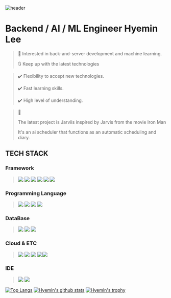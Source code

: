 ![header](https://capsule-render.vercel.app/api?type=wave&color=d7a45d&height=160&section=header&text=Hi!%20I'm%20Hyemin&fontAlign=50&fontAlignY=70&fontSize=90&fontColor=000000)

# Backend / AI / ML Engineer Hyemin Lee 
> 🥰 Interested in back-and-server development and machine learning.
> 
> 🔃 Keep up with the latest technologies


> ✔️ Flexibility to accept new technologies.
> 
> ✔️ Fast learning skills.
> 
> ✔️ High level of understanding.

>  📝
>  
>  The latest project is Jarviis inspired by Jarvis from the movie Iron Man
>  
>  It's an ai scheduler that functions as an automatic scheduling and diary.



<h2> TECH STACK </h2>

### Framework
> <img src="https://img.shields.io/badge/Django-092E20?style=flat&logo=Django&logflatoColor=orange"/> <img src="https://img.shields.io/badge/flask-000000?style=&logo=flask&logoColor=white"> <img src="https://img.shields.io/badge/springboot-6DB33F?style=flat&logo=springboot&logoColor=white">  <img src="https://img.shields.io/badge/react-61DAFB?style=flat&logo=react&logoColor=black"> <img src="https://img.shields.io/badge/reduxsaga-ffffff?style=flat&logo=reduxsaga">  <img src="https://img.shields.io/badge/redux-ffffff?style=flat&logo=redux&logoColor=purple"> 

### Programming Language
> <img src="https://img.shields.io/badge/Java-3776AB?style=flat-square&logo=Python&logoColor=yellow"/> <img src="https://img.shields.io/badge/Python-3766AB?style=flat&logo=Python&logoColor=white"/> <img src="https://img.shields.io/badge/Javascript-ffb13b?style=flat&logo=javascript&logoColor=white"/> <img src="https://img.shields.io/badge/typescript-0769AD?style=flat&logo=typescript&logoColor=white"/> 


### DataBase
> <img src="https://img.shields.io/badge/MariaDB-003545?style=flat&logo=MariaDB&logoColor=white"/> <img src="https://img.shields.io/badge/mongoDB-47A248?style=flat&logo=MongoDB&logoColor=white"> <img src="https://img.shields.io/badge/mysql-4479A1?style=flat&logo=mysql&logoColor=white"> 

### Cloud & ETC
> <img src="https://img.shields.io/badge/amazonaws-232F3E?style=flat&logo=amazonaws&logoColor=white"> <img src="https://img.shields.io/badge/docker-339AF0?style=flat&logo=docker&logoColor=white"> <img src="https://img.shields.io/badge/github-181717?style=flat&logo=github&logoColor=white"> <img src="https://img.shields.io/badge/git-F05032?style=flat&logo=git&logoColor=white"><img src="https://img.shields.io/badge/linux-FCC624?style=flat&logo=linux&logoColor=black">

### IDE
> <img src="https://img.shields.io/badge/pycharm-232F3E?style=flat&logo=pycharm&logoColor=white"> <img src="https://img.shields.io/badge/vscode-7952B3?style=flat&logo=vscode&logoColor=white">


 [![Top Langs](https://github-readme-stats.vercel.app/api/top-langs/?username=HyeminLee1&layout=compact&theme=buefy)](https://github.com/HyeminLee1/github-top-langs)
 [![Hyemin's github stats](https://github-readme-stats.vercel.app/api?username=HyeminLee&theme=buefy)](https://github.com/HyeminLee1/github-readme-stats)
 [![Hyemin's trophy](https://github-profile-trophy.vercel.app/?username=Hyemin&theme=nord)](https://github.com/HyeminLee1/github-profile-trophy)
 
